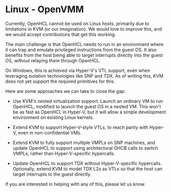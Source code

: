 
# Linux - OpenVMM

Currently, OpenHCL cannot be used on Linux hosts, primarily due to limitations
in KVM (or our imagination). We would love to improve this, and we would accept
contributions that get this working.

The main challenge is that OpenHCL needs to run in an environment where it can
trap and emulate privileged instructions from the guest OS. It also benefits
from the host being able to target interrupts directly into the guest OS,
without relaying them through OpenHCL.

On Windows, this is achieved via Hyper-V's VTL support, even when leveraging
isolation technologies like SNP and TDX. As of writing this, KVM does not yet
support the required primitives for this.

Here are some approaches we can take to close the gap:

* Use KVM's nested virtualization support. Launch an ordinary VM to run OpenHCL,
  modified to launch the guest OS in a nested VM. This won't be as fast as
  OpenHCL in Hyper-V, but it will allow a simple development environment on
  existing Linux kernels.

* Extend KVM to support Hyper-V-style VTLs, to reach parity with Hyper-V, even
  in non-confidential VMs.

* Extend KVM to fully support multiple VMPLs on SNP machines, and update OpenHCL
  to support using architectural GHCB calls to switch VMPLs, rather than
  Hyper-V-specific hypercalls.

* Update OpenHCL to support TDX without Hyper-V-specific hypercalls. Optionally,
  extend KVM to model TDX L2s as VTLs so that the host can target interrupts
  to the guest directly.

If you are interested in helping with any of this, please let us know.
